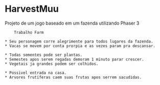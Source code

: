 # HarvestMuu
Projeto de um jogo baseado em um fazenda utilizando Phaser 3 


        Trabalho Farm

    * Seu personagem corre alegrimente para todos lugares da fazenda.
    * Vacas se movem por conta prorpia e as vezes param pra descansar.

    * Todas sementes pode ser plantas.
    * Semestes apos serem regadas demoram 1 minuto parar crescer.
    * Vegetais ja grandes podem ser colhidos.
    
    * Possivel entrada na casa.
    * Arvores frutiferas caem suas frutas apos serrem sacudidas.
    
